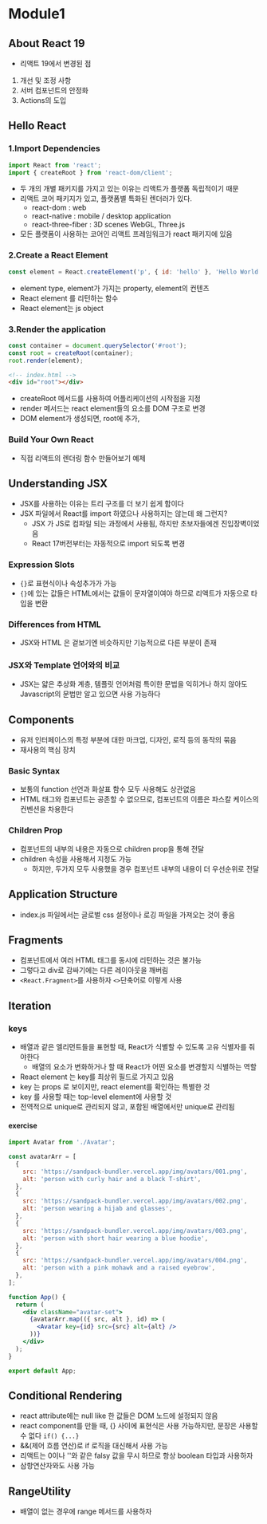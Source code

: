 # Module1

## About React 19

- 리액트 19에서 변경된 점

1. 개선 및 조정 사항
2. 서버 컴포넌트의 안정화
3. Actions의 도입

## Hello React

### 1.Import Dependencies

```js
import React from 'react';
import { createRoot } from 'react-dom/client';
```

- 두 개의 개별 패키지를 가지고 있는 이유는 리액트가 플랫폼 독립적이기 때문
- 리액트 코어 패키지가 있고, 플랫폼별 특화된 렌더러가 있다.
  - react-dom : web
  - react-native : mobile / desktop application
  - react-three-fiber : 3D scenes WebGL, Three.js
- 모든 플랫폼이 사용하는 코어인 리액트 프레임워크가 react 패키지에 있음

### 2.Create a React Element

```js
const element = React.createElement('p', { id: 'hello' }, 'Hello World!');
```

- element type, element가 가지는 property, element의 컨텐츠
- React element 를 리턴하는 함수
- React element는 js object

### 3.Render the application

```js
const container = document.querySelector('#root');
const root = createRoot(container);
root.render(element);
```

```html
<!-- index.html -->
<div id="root"></div>
```

- createRoot 메서드를 사용하여 어플리케이션의 시작점을 지정
- render 메서드는 react element들의 요소를 DOM 구조로 변경
- DOM element가 생성되면, root에 추가,

### Build Your Own React

- 직접 리액트의 렌더링 함수 만들어보기 예제

## Understanding JSX

- JSX를 사용하는 이유는 트리 구조를 더 보기 쉽게 함이다
- JSX 파일에서 React를 import 하였으나 사용하지는 않는데 왜 그런지?
  - JSX 가 JS로 컴파일 되는 과정에서 사용됨, 하지만 초보자들에겐 진입장벽이었음
  - React 17버전부터는 자동적으로 import 되도록 변경

### Expression Slots

- `{}`로 표현식이나 속성추가가 가능
- `{}`에 있는 값들은 HTML에서는 값들이 문자열이여야 하므로 리액트가 자동으로 타입을 변환

### Differences from HTML

- JSX와 HTML 은 겉보기엔 비슷하지만 기능적으로 다른 부분이 존재

### JSX와 Template 언어와의 비교

- JSX는 얇은 추상화 계층, 템플릿 언어처럼 특이한 문법을 익히거나 하지 않아도 Javascript의 문법만 알고 있으면 사용 가능하다

## Components

- 유저 인터페이스의 특정 부분에 대한 마크업, 디자인, 로직 등의 동작의 묶음
- 재사용의 핵심 장치

### Basic Syntax

- 보통의 function 선언과 화살표 함수 모두 사용해도 상관없음
- HTML 태그와 컴포넌트는 공존할 수 없으므로, 컴포넌트의 이름은 파스칼 케이스의 컨벤션을 차용한다

### Children Prop

- 컴포넌트의 내부의 내용은 자동으로 children prop을 통해 전달
- children 속성을 사용해서 지정도 가능
  - 하지만, 두가지 모두 사용했을 경우 컴포넌트 내부의 내용이 더 우선순위로 전달

## Application Structure

- index.js 파일에서는 글로벌 css 설정이나 로깅 파일을 가져오는 것이 좋음

## Fragments

- 컴포넌트에서 여러 HTML 태그를 동시에 리턴하는 것은 불가능
- 그렇다고 div로 감싸기에는 다른 레이아웃을 깨버림
- `<React.Fragment>`를 사용하자 `<>`단축어로 이렇게 사용

## Iteration

### keys

- 배열과 같은 엘리먼트들을 표현할 때, React가 식별할 수 있도록 고유 식별자를 줘야한다
  - 배열의 요소가 변화하거나 할 때 React가 어떤 요소를 변경할지 식별하는 역할
- React element 는 key를 최상위 필드로 가지고 있음
- key 는 props 로 보이지만, react element를 확인하는 특별한 것
- key 를 사용할 때는 top-level element에 사용할 것
- 전역적으로 unique로 관리되지 않고, 포함된 배열에서만 unique로 관리됨

#### exercise

```jsx
import Avatar from './Avatar';

const avatarArr = [
  {
    src: 'https://sandpack-bundler.vercel.app/img/avatars/001.png',
    alt: 'person with curly hair and a black T-shirt',
  },
  {
    src: 'https://sandpack-bundler.vercel.app/img/avatars/002.png',
    alt: 'person wearing a hijab and glasses',
  },
  {
    src: 'https://sandpack-bundler.vercel.app/img/avatars/003.png',
    alt: 'person with short hair wearing a blue hoodie',
  },
  {
    src: 'https://sandpack-bundler.vercel.app/img/avatars/004.png',
    alt: 'person with a pink mohawk and a raised eyebrow',
  },
];

function App() {
  return (
    <div className="avatar-set">
      {avatarArr.map(({ src, alt }, id) => (
        <Avatar key={id} src={src} alt={alt} />
      ))}
    </div>
  );
}

export default App;
```

## Conditional Rendering

- react attribute에는 null like 한 값들은 DOM 노드에 설정되지 않음
- react component를 만들 때, {} 사이에 표현식은 사용 가능하지만, 문장은 사용할 수 없다 `if() {...}`
- &&(제어 흐름 연산)로 if 로직을 대신해서 사용 가능
- 리액트는 0이나 ''와 같은 falsy 값을 무시 하므로 항상 boolean 타입과 사용하자
- 삼항연산자와도 사용 가능

## RangeUtility

- 배열이 없는 경우에 range 메서드를 사용하자
